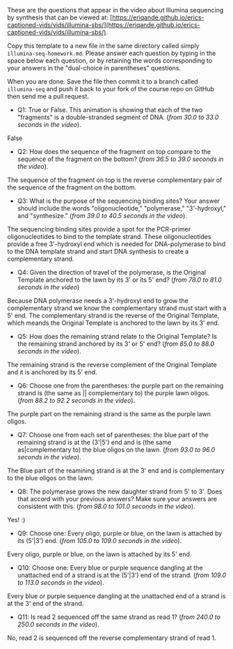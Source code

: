 

These are the questions that appear in the video about Illumina sequencing by synthesis that
can be viewed at: [https://eriqande.github.io/erics-captioned-vids/vids/illumina-sbs/](https://eriqande.github.io/erics-captioned-vids/vids/illumina-sbs/).

Copy this template to a new file in the same directory called simply
`illumina-seq-homework.md`.  Please answer each question by typing in the space below each question, or by retaining the words corresponding to
your answers in the "dual-choice in parentheses" questions.

When you are done.  Save the file then commit it
to a branch called `illumina-seq` and push it back to your
fork of the course repo on GitHub then send me a pull request.



* Q1: True or False. This animation is showing that each of the two "fragments" is a double-stranded segment of DNA. (_from 30.0 to 33.0 seconds in the video_).

False

* Q2: How does the sequence of the fragment on top compare to the sequence of the fragment on the bottom? (_from 36.5 to 39.0 seconds in the video_).

The sequence of the fragment on top is the reverse complementary pair of the sequence of the fragment on the bottom.

* Q3: What is the purpose of the sequencing binding sites? Your answer should include the words "oligonucleotide," "polymerase," "3'-hydroxyl," and "synthesize." (_from 39.0 to 40.5 seconds in the video_).

The sequencing binding sites provide a spot for the PCR-primer oligonucleotides to bind to the template strand. These oligonucleotides provide a free 3'-hydroxyl end which is needed for DNA-polymerase to bind to the DNA template strand and start DNA synthesis to create a complementary strand.

* Q4: Given the direction of travel of the polymerase, is the Original Template anchored to the lawn by its 3' or its 5' end? (_from 78.0 to 81.0 seconds in the video_)

Because DNA polymerase needs a 3'-hydroxyl end to grow the complementary strand we know the complementary strand must start with a 5' end. The complementary strand is the reverse of the Original Template, which meands the Original Template is anchored to the lawn by its 3' end. 

* Q5: How does the remaining strand relate to the Original Template? Is the remaining strand anchored by its 3' or 5' end? (_from 85.0 to 88.0 seconds in the video_).

The remaining strand is the reverse complement of the Original Template and it is anchored by its 5' end. 

* Q6: Choose one from the parentheses: the purple part on the remaining strand is (the same as || complementary to) the purple lawn oligos.  (_from 88.2 to 92.2 seconds in the video_).

The purple part on the remaining strand is the same as the purple lawn oligos.

* Q7: Choose one from each set of parentheses: the blue part of the remaining strand is at the (3'|5') end and is (the same as|complementary to) the blue oligos on the lawn.  (_from 93.0 to 96.0 seconds in the video_).

The Blue part of the reamining strand is at the 3' end and is complementary to the blue oligos on the lawn.
 
* Q8: The polymerase grows the new daughter strand from 5' to 3'.  Does that accord with your previous answers?  Make sure your answers are consistent with this. (_from 98.0 to 101.0 seconds in the video_).

Yes! :)

* Q9: Choose one: Every oligo, purple or blue, on the lawn is attached by its (5'|3') end. (_from 105.0 to 109.0 seconds in the video_).

Every oligo, purple or blue, on the lawn is attached by its 5' end.

* Q10: Choose one: Every blue or purple sequence dangling at the unattached end of a strand is at the (5'|3') end of the strand. (_from 109.0 to 113.0 seconds in the video_).

Every blue or purple sequence dangling at the unattached end of a strand is at the 3' end of the strand.

* Q11: Is read 2 sequenced off the same strand as read 1? (_from 240.0 to 250.0 seconds in the video_).

No, read 2 is sequenced off the reverse complementary strand of read 1. 
